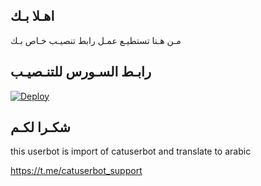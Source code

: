 ## اهـلا بـك
مـن هـنا تستطيـع عمـل رابط تنصيـب خـاص بـك

## رابـط السـورس للتنـصيـب

[![Deploy](https://www.herokucdn.com/deploy/button.svg)](https://heroku.com/deploy?template=https://github.com/reeza66667/pack)

## شكـرا لكـم 


this userbot is import of catuserbot and translate to arabic

https://t.me/catuserbot_support
